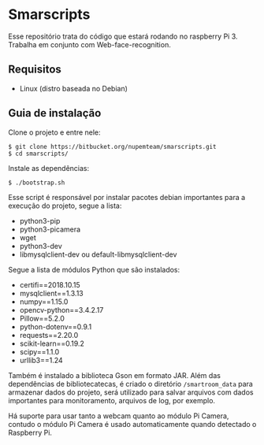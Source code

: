# Smarscripts

Esse repositório trata do código que estará rodando no raspberry Pi 3. Trabalha em conjunto com Web-face-recognition.

## Requisitos

* Linux (distro baseada no Debian)

## Guia de instalação

Clone o projeto e entre nele:

```console
$ git clone https://bitbucket.org/nupemteam/smarscripts.git
$ cd smarscripts/
```

Instale as dependências:

```console
$ ./bootstrap.sh
```

Esse script é responsável por instalar pacotes debian importantes para a execução do projeto, segue a lista:

* python3-pip
* python3-picamera
* wget
* python3-dev
* libmysqlclient-dev ou default-libmysqlclient-dev

Segue a lista de módulos Python que são instalados:

* certifi==2018.10.15
* mysqlclient==1.3.13
* numpy==1.15.0
* opencv-python==3.4.2.17
* Pillow==5.2.0
* python-dotenv==0.9.1
* requests==2.20.0
* scikit-learn==0.19.2
* scipy==1.1.0
* urllib3==1.24

Também é instalado a biblioteca Gson em formato JAR.
Além das dependências de bibliotecatecas, é criado o diretório `/smartroom_data` para armazenar dados do projeto,
será utilizado para salvar arquivos com dados importantes para monitoramento, arquivos de log, por exemplo.

Há suporte para usar tanto a webcam quanto ao módulo Pi Camera, contudo
o módulo Pi Camera é usado automaticamente quando detectado o Raspberry Pi.